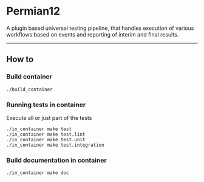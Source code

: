 # Permian12

A plugin based universal testing pipeline, that handles execution of various workflows based on events and reporting of interim and final results.

---
## How to

### Build container

```
./build_container
```

### Running tests in container

Execute all or just part of the tests
```
./in_container make test
./in_container make test.lint
./in_container make test.unit
./in_container make test.integration
```

### Build documentation in container

```
./in_container make doc
```
